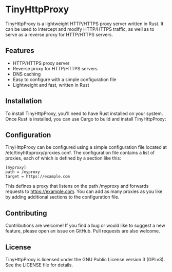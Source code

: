 # TinyHttpProxy
TinyHttpProxy is a lightweight HTTP/HTTPS proxy server written in Rust. It can be used to intercept and modify HTTP/HTTPS traffic, as well as to serve as a reverse proxy for HTTP/HTTPS servers.

## Features
- HTTP/HTTPS proxy server
- Reverse proxy for HTTP/HTTPS servers
- DNS caching
- Easy to configure with a simple configuration file
- Lightweight and fast, written in Rust

## Installation
To install TinyHttpProxy, you'll need to have Rust installed on your system. Once Rust is installed, you can use Cargo to build and install TinyHttpProxy:


## Configuration
TinyHttpProxy can be configured using a simple configuration file located at /etc/tinyhttpproxy/proxies.conf. The configuration file contains a list of proxies, each of which is defined by a section like this:

```
[myproxy]
path = /myproxy
target = https://example.com
```

This defines a proxy that listens on the path /myproxy and forwards requests to https://example.com. You can add as many proxies as you like by adding additional sections to the configuration file.

## Contributing
Contributions are welcome! If you find a bug or would like to suggest a new feature, please open an issue on GitHub. Pull requests are also welcome.

## License
TinyHttpProxy is licensed under the GNU Public License version 3 (GPLv3). See the LICENSE file for details.
